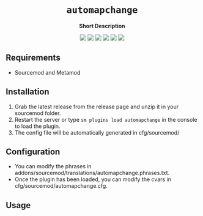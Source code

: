 <div align="center">
  <h1><code>automapchange</code></h1>
  <p>
    <strong>Short Description</strong>
  </p>
  <p style="margin-bottom: 0.5ex;">
    <img
        src="https://img.shields.io/github/downloads/minesettimi/automapchange/total"
    />
    <img
        src="https://img.shields.io/github/last-commit/minesettimi/automapchange"
    />
    <img
        src="https://img.shields.io/github/issues/minesettimi/automapchange"
    />
    <img
        src="https://img.shields.io/github/issues-closed/minesettimi/automapchange"
    />
    <img
        src="https://img.shields.io/github/repo-size/minesettimi/automapchange"
    />
    <img
        src="https://img.shields.io/github/workflow/status/minesettimi/automapchange/Compile%20and%20release"
    />
  </p>
</div>


## Requirements ##
- Sourcemod and Metamod


## Installation ##
1. Grab the latest release from the release page and unzip it in your sourcemod folder.
2. Restart the server or type `sm plugins load automapchange` in the console to load the plugin.
3. The config file will be automatically generated in cfg/sourcemod/

## Configuration ##
- You can modify the phrases in addons/sourcemod/translations/automapchange.phrases.txt.
- Once the plugin has been loaded, you can modify the cvars in cfg/sourcemod/automapchange.cfg.


## Usage ##

